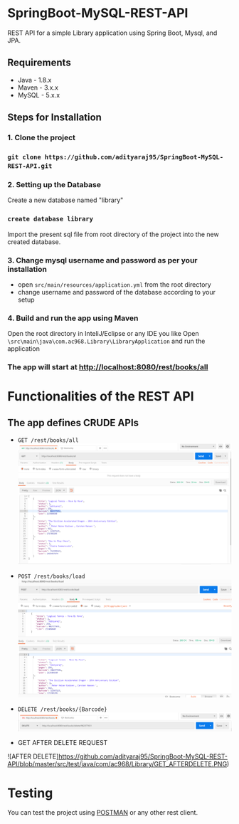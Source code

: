 # SpringBoot-MySQL-REST-API
REST API for a simple Library application using Spring Boot, Mysql, and JPA.

## Requirements
- Java - 1.8.x
- Maven - 3.x.x
- MySQL - 5.x.x

## Steps for Installation

### 1. Clone the project

### `git clone https://github.com/adityaraj95/SpringBoot-MySQL-REST-API.git`

### 2. Setting up the Database

Create a new database named "library"
### `create database library`

Import the present sql file from root directory of the project into the new created database.

### 3. Change mysql username and password as per your installation

- open `src/main/resources/application.yml` from the root directory
- change username and password of the database according to your setup

### 4. Build and run the app using Maven

 Open the root directory in InteliJ/Eclipse or any IDE you like
 Open `\src\main\java\com.ac968.Library\LibraryApplication` and run the application
 
 ### The app will start at [http://localhost:8080/rest/books/all](http://localhost:8080/rest/books/all)
 
 # Functionalities of the REST API
 
 ## The app defines CRUDE APIs
 * `GET /rest/books/all`
 ![GET DEMO](https://github.com/adityaraj95/SpringBoot-MySQL-REST-API/blob/master/src/test/java/com/ac968/Library/GET.PNG)
 
 * `POST /rest/books/load`
 ![POST DEMO](https://github.com/adityaraj95/SpringBoot-MySQL-REST-API/blob/master/src/test/java/com/ac968/Library/POST.PNG)
 
 * `DELETE /rest/books/{Barcode}`
 ![DELETE DEMO](https://github.com/adityaraj95/SpringBoot-MySQL-REST-API/blob/master/src/test/java/com/ac968/Library/DELETE.PNG)
 
 * GET AFTER DELETE REQUEST
 
 ![AFTER DELETE]https://github.com/adityaraj95/SpringBoot-MySQL-REST-API/blob/master/src/test/java/com/ac968/Library/GET_AFTERDELETE.PNG)
 
 
 # Testing
 
 You can test the project using [POSTMAN](https://www.getpostman.com/) or any other rest client.
